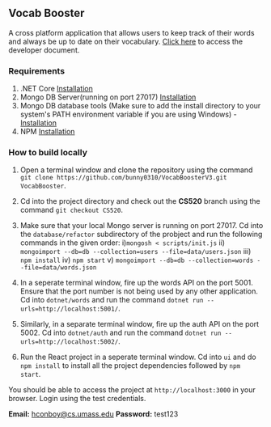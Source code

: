 ## Vocab Booster
A cross platform application that allows users to keep track of their words and always be up to date on their vocabulary. [Click here](https://github.com/bunny0310/VocabBoosterV3/blob/CS520/DevelopmentDoc.md) to access the developer document.

### Requirements
1. .NET Core [Installation](https://dotnet.microsoft.com/en-us/download)
3. Mongo DB Server(running on port 27017) [Installation](https://www.mongodb.com/try/download/community)
4. Mongo DB database tools (Make sure to add the install directory to your system's PATH environment variable if you are using Windows) - [Installation](https://www.mongodb.com/docs/database-tools/installation/installation-windows/#installation)
5. NPM [Installation](https://docs.npmjs.com/downloading-and-installing-node-js-and-npm)

### How to build locally

1. Open a terminal window and clone the repository using the command `git clone https://github.com/bunny0310/VocabBoosterV3.git VocabBooster`.
2. Cd into the project directory and check out the **CS520** branch using the command `git checkout CS520`.
3. Make sure that your local Mongo server is running on port 27017. Cd into the `database/refactor` subdirectory of the probject and run the following commands in the given order:
  i)`mongosh < scripts/init.js`
  ii) `mongoimport --db=db --collection=users --file=data/users.json`
  iii) `npm install`
  iv) `npm start`
  v) `mongoimport --db=db --collection=words --file=data/words.json`
  
4. In a seperate terminal window, fire up the words API on the port 5001. Ensure that the port number is not being used by any other application. Cd into `dotnet/words` and run the command `dotnet run --urls=http://localhost:5001/`.
5. Similarly, in a separate terminal window, fire up the auth API on the port 5002. Cd into `dotnet/auth` and run the command `dotnet run --urls=http://localhost:5002/`.
6. Run the React project in a seperate terminal window. Cd into `ui` and do `npm install` to install all the project dependencies followed by `npm start`.

You should be able to access the project at `http://localhost:3000` in your browser. Login using the test credentials.

**Email:** hconboy@cs.umass.edu
**Password:** test123
